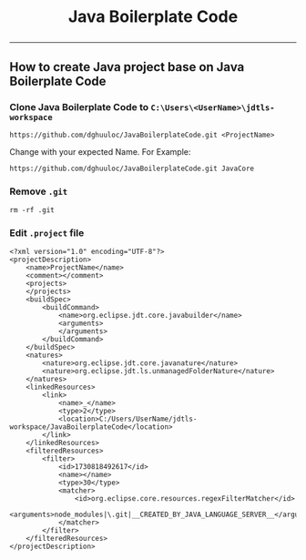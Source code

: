 # <p align="center">Java Boilerplate Code</p>
---

## How to create Java project base on Java Boilerplate Code

### Clone Java Boilerplate Code to `C:\Users\<UserName>\jdtls-workspace`
```
https://github.com/dghuuloc/JavaBoilerplateCode.git <ProjectName>
```
Change <ProjectName> with your expected Name. For Example:

```
https://github.com/dghuuloc/JavaBoilerplateCode.git JavaCore
```
### Remove `.git`
```
rm -rf .git
```

### Edit `.project` file
```
<?xml version="1.0" encoding="UTF-8"?>
<projectDescription>
	<name>ProjectName</name>
	<comment></comment>
	<projects>
	</projects>
	<buildSpec>
		<buildCommand>
			<name>org.eclipse.jdt.core.javabuilder</name>
			<arguments>
			</arguments>
		</buildCommand>
	</buildSpec>
	<natures>
		<nature>org.eclipse.jdt.core.javanature</nature>
		<nature>org.eclipse.jdt.ls.unmanagedFolderNature</nature>
	</natures>
	<linkedResources>
		<link>
			<name>_</name>
			<type>2</type>
			<location>C:/Users/UserName/jdtls-workspace/JavaBoilerplateCode</location>
		</link>
	</linkedResources>
	<filteredResources>
		<filter>
			<id>1730818492617</id>
			<name></name>
			<type>30</type>
			<matcher>
				<id>org.eclipse.core.resources.regexFilterMatcher</id>
				<arguments>node_modules|\.git|__CREATED_BY_JAVA_LANGUAGE_SERVER__</arguments>
			</matcher>
		</filter>
	</filteredResources>
</projectDescription>
```
